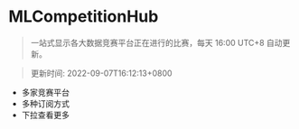 # MLCompetitionHub

> 一站式显示各大数据竞赛平台正在进行的比赛，每天 16:00 UTC+8 自动更新。
  
> 更新时间: 2022-09-07T16:12:13+0800 

* 多家竞赛平台
* 多种订阅方式
* 下拉查看更多